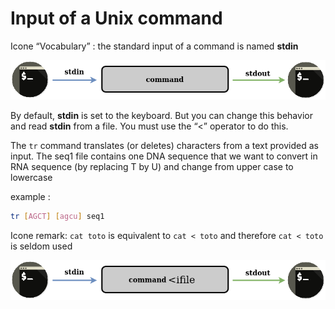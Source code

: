 <script>
import Quiz from "components/Quiz.svelte";
</script>

# Input of a Unix command

Icone “Vocabulary” : the standard input of a command is named **stdin**

![input stream of a command](./assets/stream_in_out.png)

By default, **stdin** is set to the keyboard. But you can change this behavior and read **stdin** from a file. You must use the “<” operator to do this.

The `tr` command translates (or deletes) characters from a text provided as input. The seq1 file contains one DNA sequence that we want to convert in RNA sequence (by replacing T by U) and change from upper case to lowercase

example : 
```bash
tr [AGCT] [agcu] seq1 
```

Icone remark: `cat toto` is equivalent to `cat < toto` and therefore `cat < toto` is seldom used

![input stream of a command](./assets/stream_infile_out.png)
